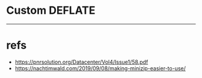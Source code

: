 # Custom DEFLATE

------

# refs

- https://pnrsolution.org/Datacenter/Vol4/Issue1/58.pdf
- https://nachtimwald.com/2019/09/08/making-minizip-easier-to-use/